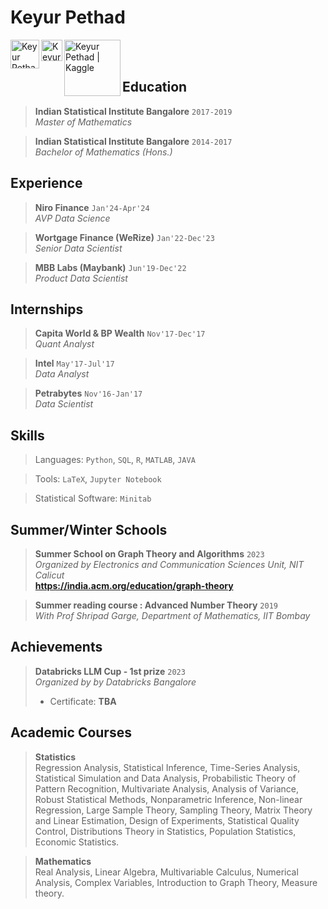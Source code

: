 # Keyur Pethad

[<img align="left" alt="Keyur Pethad | Gmail" width="46px" src="https://upload.wikimedia.org/wikipedia/commons/7/7e/Gmail_icon_%282020%29.svg" />][gmail]

[<img align="left" alt="Keyur Pethad | Linkedin" width="34px" src="https://upload.wikimedia.org/wikipedia/commons/thumb/c/ca/LinkedIn_logo_initials.png/240px-LinkedIn_logo_initials.png" />][linkedin]

[<img align="left" alt="Keyur Pethad | Kaggle" width="90px" src="https://upload.wikimedia.org/wikipedia/commons/7/7c/Kaggle_logo.png" />][kaggle]

[gmail]: mailto:keyurpethad1996@gmail.com
[linkedin]: https://www.linkedin.com/in/keyur-p-07493913b/
[kaggle]: https://www.kaggle.com/keypet1706

<br/><br/>

## Education

> **Indian Statistical Institute Bangalore** `2017-2019`  
> _Master of Mathematics_

> **Indian Statistical Institute Bangalore** `2014-2017`  
> _Bachelor of Mathematics (Hons.)_

## Experience

> **Niro Finance** `Jan'24-Apr'24`  
> _AVP Data Science_

> **Wortgage Finance (WeRize)** `Jan'22-Dec'23`  
> _Senior Data Scientist_

> **MBB Labs (Maybank)** `Jun'19-Dec'22`  
> _Product Data Scientist_


## Internships

> **Capita World & BP Wealth** `Nov'17-Dec'17`  
> _Quant Analyst_

> **Intel** `May'17-Jul'17`  
> _Data Analyst_

> **Petrabytes** `Nov'16-Jan'17`  
> _Data Scientist_

## Skills

> Languages: `Python`, `SQL`, `R`, `MATLAB`, `JAVA` 

> Tools: `LaTeX`, `Jupyter Notebook`

> Statistical Software: `Minitab`

## Summer/Winter Schools

> **Summer School on Graph Theory and Algorithms** `2023`   
_Organized by Electronics and Communication Sciences Unit, NIT Calicut_   
**https://india.acm.org/education/graph-theory**


> **Summer reading course : Advanced Number Theory** `2019`   
_With Prof Shripad Garge, Department of Mathematics, IIT Bombay_

## Achievements

> **Databricks LLM Cup - 1st prize** `2023`  
_Organized by by Databricks Bangalore_  
> - Certificate: **TBA**

## Academic Courses

> **Statistics**  
Regression Analysis, Statistical Inference, Time-Series Analysis, Statistical Simulation and Data Analysis, Probabilistic Theory of Pattern Recognition, Multivariate Analysis, Analysis of Variance, Robust Statistical Methods, Nonparametric Inference, Non-linear Regression, Large Sample Theory, Sampling Theory, Matrix Theory and Linear Estimation, Design of Experiments, Statistical Quality Control, Distributions Theory in Statistics, Population Statistics, Economic Statistics.

> **Mathematics**  
Real Analysis, Linear Algebra, Multivariable Calculus, Numerical Analysis, Complex Variables, Introduction to Graph Theory, Measure theory.

